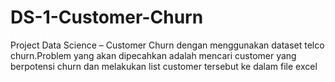 # DS-1-Customer-Churn
Project Data Science – Customer Churn dengan menggunakan dataset telco churn.Problem yang akan dipecahkan adalah mencari customer yang berpotensi churn dan melakukan list customer tersebut ke dalam file excel
